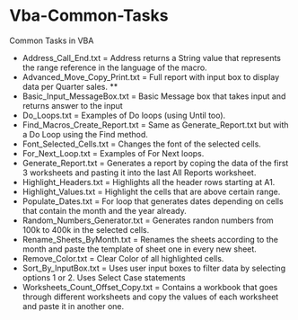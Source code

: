 # Vba-Common-Tasks
Common Tasks in VBA

- Address_Call_End.txt = Address returns a String value that represents the range reference in the language of the macro.
- Advanced_Move_Copy_Print.txt = Full report with input box to display data per Quarter sales. **
- Basic_Input_MessageBox.txt = Basic Message box that takes input and returns answer to the input
- Do_Loops.txt = Examples of Do loops (using Until too).
- Find_Macros_Create_Report.txt = Same as Generate_Report.txt but with a Do Loop using the Find method.
- Font_Selected_Cells.txt = Changes the font of the selected cells.
- For_Next_Loop.txt = Examples of For Next loops.
- Generate_Report.txt = Generates a report by coping the data of the first 3 worksheets and pasting it into the last All Reports worksheet.
- Highlight_Headers.txt = Highlights all the header rows starting at A1.
- Highlight_Values.txt = Highlight the cells that are above certain range.
- Populate_Dates.txt = For loop that generates dates depending on cells that contain the month and the year already.
- Random_Numbers_Generator.txt = Generates randon numbers from 100k to 400k in the selected cells.
- Rename_Sheets_ByMonth.txt = Renames the sheets according to the month and paste the template of sheet one in every new sheet.
- Remove_Color.txt = Clear Color of all highlighted cells.
- Sort_By_InputBox.txt = Uses user input boxes to filter data by selecting options 1 or 2. Uses Select Case statements
- Worksheets_Count_Offset_Copy.txt = Contains a workbook that goes through different worksheets and copy the values of each worksheet and paste it in another one.
